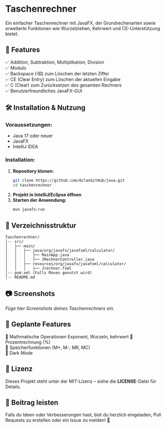 # Taschenrechner

Ein einfacher Taschenrechner mit JavaFX, der Grundrechenarten sowie erweiterte Funktionen wie Wurzelziehen, Kehrwert und CE-Unterstützung bietet.

## 📌 Features
✅ Addition, Subtraktion, Multiplikation, Division  
✅ Modulo   
✅ Backspace (⌫) zum Löschen der letzten Ziffer  
✅ CE (Clear Entry) zum Löschen der aktuellen Eingabe  
✅ C (Clear) zum Zurücksetzen des gesamten Rechners  
✅ Benutzerfreundliches JavaFX-GUI  

## 🛠️ Installation & Nutzung
### Voraussetzungen:
- Java 17 oder neuer
- JavaFX
- IntelliJ IDEA 

### Installation:
1. **Repository klonen:**
   ```sh
   git clone https://github.com/AzlanGitHub/java.git
   cd taschenrechner
   ```
2. **Projekt in IntelliJ/Eclipse öffnen**
3. **Starten der Anwendung:**
   ```sh
   mvn javafx:run
   ```

## 📜 Verzeichnisstruktur
```
Taschenrechner/
│-- src/
│   ├── main/
│   │   ├── java/org/javafx/javafxml/calculator/
│   │   │   ├── MainApp.java
│   │   │   ├── JRechnerController.java
│   │   ├── resources/org/javafx/javafxml/calculator/
│   │   │   ├── Jrechner.fxml
│-- pom.xml (Falls Maven genutzt wird)
│-- README.md
```

## 📷 Screenshots
_Füge hier Screenshots deines Taschenrechners ein._

## 🚀 Geplante Features
🔹 Mathmatische Operationen Exponent, Wurzeln, kehrwert
🔹 Prozentrechnung (%)  
🔹 Speicherfunktionen (M+, M-, MR, MC)  
🔹 Dark Mode  

## 📄 Lizenz
Dieses Projekt steht unter der MIT-Lizenz – siehe die **LICENSE**-Datei für Details.

## 🙌 Beitrag leisten
Falls du Ideen oder Verbesserungen hast, bist du herzlich eingeladen, Pull Requests zu erstellen oder ein Issue zu melden! 🎉

